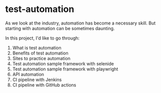 # test-automation

As we look at the industry, automation has become a necessary skill. But starting with automation can be sometimes daunting.

In this project, I'd like to go through:

1. What is test automation
2. Benefits of test automation
3. Sites to practice automation
4. Test automation sample framework with selenide
5. Test automation sample framework with playwright
6. API automation
7. CI pipeline with Jenkins
8. CI pipeline with GitHub actions